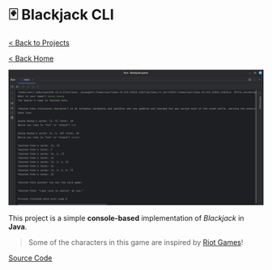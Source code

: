 # 🃏 Blackjack CLI

[< Back to Projects](/projects)

[< Back Home](/)

![Blackjack Demo](/images/blackjack.png)

This project is a simple **console-based** implementation of _Blackjack_ in **Java**.

> Some of the characters in this game are inspired by [Riot Games](https://www.riotgames.com/en)!

[Source Code](https://github.com/theantigone/Blackjack-game)
